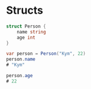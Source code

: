 # Structs

```csharp
struct Person {
    name string
    age int
}
```

```csharp
var person = Person("Kym", 22)
person.name
# "Kym"

person.age
# 22
```
